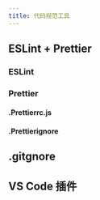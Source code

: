 ```yaml
---
title: 代码规范工具
---
```


## ESLint + Prettier

### ESLint

### Prettier

#### .Prettierrc.js

#### .Prettierignore

## .gitgnore

## VS Code 插件

